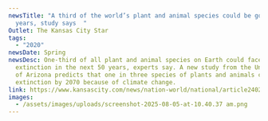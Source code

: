 ```yaml
---
newsTitle: "A third of the world’s plant and animal species could be gone in 50
  years, study says  "
Outlet: The Kansas City Star
tags:
  - "2020"
newsDate: Spring
newsDesc: One-third of all plant and animal species on Earth could face
  extinction in the next 50 years, experts say. A new study from the University
  of Arizona predicts that one in three species of plants and animals could face
  extinction by 2070 because of climate change.
link: https://www.kansascity.com/news/nation-world/national/article240239806.html
images:
  - /assets/images/uploads/screenshot-2025-08-05-at-10.40.37 am.png
---
```

